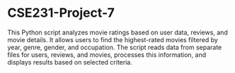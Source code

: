 # CSE231-Project-7
This Python script analyzes movie ratings based on user data, reviews, and movie details. It allows users to find the highest-rated movies filtered by year, genre, gender, and occupation. The script reads data from separate files for users, reviews, and movies, processes this information, and displays results based on selected criteria. 
